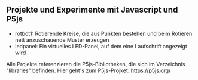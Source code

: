 ## Projekte und Experimente mit Javascript und P5js

- rotbot1:		Rotierende Kreise, die aus Punkten bestehen und beim Rotieren nett anzuschauende Muster erzeugen
- ledpanel:		Ein virtuelles LED-Panel, auf dem eine Laufschrift angezeigt wird

Alle Projekte referenzieren die P5js-Bibliotheken, die sich im Verzeichnis "libraries" befinden.
Hier geht's zum P5js-Projket: https://p5js.org/
